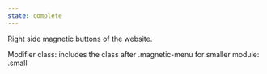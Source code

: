 ```yaml
---
state: complete
---
```

Right side magnetic buttons of the website.

Modifier class: includes the class after .magnetic-menu  for smaller module:
.small